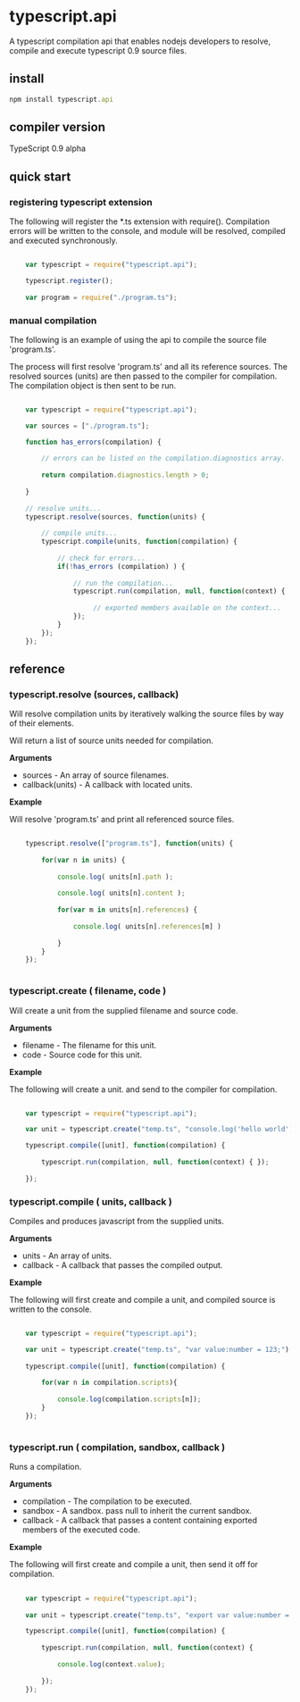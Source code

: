 # typescript.api

A typescript compilation api that enables nodejs developers to resolve, compile and execute typescript 0.9 source files. 

## install

```javascript
npm install typescript.api
```

## compiler version

TypeScript 0.9 alpha

## quick start

### registering typescript extension

The following will register the *.ts extension with require(). Compilation errors
will be written to the console, and module will be resolved, compiled and executed
synchronously.

```javascript

	var typescript = require("typescript.api");

	typescript.register();
	
	var program = require("./program.ts");

```

### manual compilation

The following is an example of using the api to compile the source file 'program.ts'. 

The process will first resolve 'program.ts' and all its reference sources. The resolved 
sources (units) are then passed to the compiler for compilation. The compilation object
is then sent to be run.

```javascript

	var typescript = require("typescript.api");

	var sources = ["./program.ts"];

	function has_errors(compilation) {
	
		// errors can be listed on the compilation.diagnostics array.
		
		return compilation.diagnostics.length > 0; 
		
	}
	
	// resolve units...
	typescript.resolve(sources, function(units) {
		
		// compile units...
		typescript.compile(units, function(compilation) {
			
			// check for errors...
			if(!has_errors (compilation) ) {
				
				// run the compilation...
				typescript.run(compilation, null, function(context) {
				
					 // exported members available on the context...
				});
			}
		});
	});

```

## reference

### typescript.resolve (sources, callback)

Will resolve compilation units by iteratively walking the source files by way of their
<reference path='#'> elements. 

Will return a list of source units needed for compilation.

__Arguments__

* sources - An array of source filenames. 
* callback(units) - A callback with located units.

__Example__

Will resolve 'program.ts' and print all referenced source files.

```javascript

	typescript.resolve(["program.ts"], function(units) { 
	
		for(var n in units) {
		
			console.log( units[n].path );
			
			console.log( units[n].content );
			
			for(var m in units[n].references) {
			
				console.log( units[n].references[m] )
				
			}
		}
	});
	
```

### typescript.create ( filename, code )

Will create a unit from the supplied filename and source code.

__Arguments__

* filename - The filename for this unit.
* code - Source code for this unit.

__Example__

The following will create a unit. and send to the compiler for compilation.

```javascript

	var typescript = require("typescript.api");

	var unit = typescript.create("temp.ts", "console.log('hello world');");

	typescript.compile([unit], function(compilation) {
	
		typescript.run(compilation, null, function(context) { });
		
	});

```

### typescript.compile ( units, callback )

Compiles and produces javascript from the supplied units.

__Arguments__

* units - An array of units. 
* callback - A callback that passes the compiled output.

__Example__

The following will first create and compile a unit, and compiled source is
written to the console.

```javascript

	var typescript = require("typescript.api");

	var unit = typescript.create("temp.ts", "var value:number = 123;");
	
	typescript.compile([unit], function(compilation) {
	
		for(var n in compilation.scripts){
		
			console.log(compilation.scripts[n]);
		}
	});
	
```

### typescript.run ( compilation, sandbox, callback )

Runs a compilation. 

__Arguments__

* compilation - The compilation to be executed.
* sandbox - A sandbox. pass null to inherit the current sandbox.
* callback - A callback that passes a content containing exported 
		     members of the executed code. 

__Example__

The following will first create and compile a unit, then send it off
for compilation.

```javascript
	
	var typescript = require("typescript.api");	
	
	var unit = typescript.create("temp.ts", "export var value:number = 123;");

	typescript.compile([unit], function(compilation) {
	
		typescript.run(compilation, null, function(context) { 
		
			console.log(context.value);
			
		});
	});
	
```

